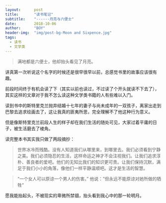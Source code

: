 ```yaml
---
layout:      post
title:       "读书笔记"
subtitle:    "------月亮与六便士"
date:        2018-10-06
author:      "BOY"
header-img:  "img/post-bg-Moon and Sixpence.jpg"
tags:
  - 读书
  - 文学类
---
```



> 满地都是六便士，他却抬头看见了月亮。

讲真第一次听说这个名字的时候还是很早很早以前，总感觉书里的故事应该很有趣。

前段时间终于有机会读了下（其实以前也读过，不过读了个开头就读不下去了），其实这样的文章对于我不怎么读这种文学类书籍的人有些难以入门。

读到书中的斯特里克兰抛弃结婚十七年的妻子与尚未成年的一双孩子，离家出走到巴黎去追求绘画去了，这让我真的匪夷所思，完全理解不了他这种行为意义。

但是像斯特里克兰前段人生的样子却在我们生活的随处可见，大家过着平庸的日子，被生活磨去了棱角。

读完整本书其实我只做了两段摘抄：


> 世界冰冷而残酷。没有人知道我们从哪里来，到哪里去。我们必须看到宁静之美。我们必须隐忍的生活，这样命运之神才不会注视我们。让我们追求淳朴、善良者的爱吧。他们的无知比我们的知识更可贵。让我们保持沉默，满足于我们小小的角落，像他们一样平静温顺吧。这才是生活的智慧。


> “一个女人可以原谅一个男人的伤害。” 他说：”但永远不能原谅对她所做的牺牲“

愿我能抬起头，不被现实的卑微所禁锢，抬头看到我心中的那一轮明月。
